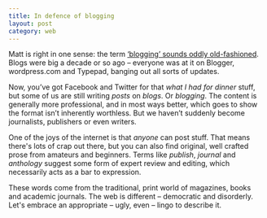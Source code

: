 ```yaml
---
title: In defence of blogging
layout: post
category: web
---
```


Matt is right in one sense: the term [‘blogging’ sounds oddly old-fashioned](http://mattgemmell.com/on-blogs/). Blogs were big a decade or so ago &#8211; everyone was at it on Blogger, wordpress.com and Typepad, banging out all sorts of updates.

Now, you’ve got Facebook and Twitter for that _what I had for dinner_ stuff, but some of us are still writing _posts_ on _blogs_. Or _blogging_. The content is generally more professional, and in most ways better, which goes to show the format isn’t inherently worthless.  But we haven’t suddenly become journalists, publishers or even writers.

One of the joys of the internet is that _anyone_ can post stuff. That means there's lots of crap out there, but you can also find original, well crafted prose from amateurs and beginners. Terms like _publish_, _journal_ and _anthology_ suggest some form of expert review and editing, which necessarily acts as a bar to expression.

These words come from the traditional, print world of magazines, books and academic journals. The web is different &#8211; democratic and disorderly. Let's embrace an appropriate &#8211; ugly, even &#8211; lingo to describe it.
